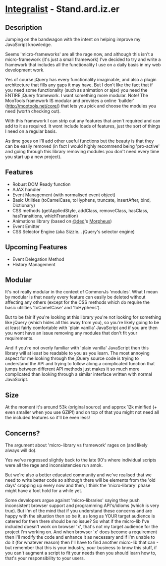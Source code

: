 [Integralist](http://www.integralist.co.uk/) - Stand.ard.iz.er
================================

Description
-----------

Jumping on the bandwagon with the intent on helping improve my JavaScript knowledge.

Seems 'micro-frameworks' are all the rage now, and although this isn't a micro-framework (it's just a small framework) I've decided to try and write a framework that includes all the functionality I use on a daily basis in my web development work.

Yes of course jQuery has every functionality imaginable, and also a plugin architecture that fills any gaps it may have. But I don't like the fact that if you need some functionality (such as animation or ajax) you need the ENTIRE jQuery framework. I want something more modular. Note! The MooTools framework IS modular and provides a online 'builder' (http://mootools.net/core/) that lets you pick and choose the modules you need (worth checking out).

With this framework I can strip out any features that aren't required and can add to it as required. It wont include loads of features, just the sort of things I need on a regular basis.

As time goes on I'll add other useful functions but the beauty is that they can be easily removed (in fact I would highly recommend being 'pro-active' and going through this library removing modules you don't need every time you start up a new project).

Features
--------

* Robust DOM Ready function
* AJAX handler
* Event Management (with normalised event object)
* Basic Utilities (toCamelCase, toHyphens, truncate, insertAfter, bind, Dictionary)
* CSS methods (getAppliedStyle, addClass, removeClass, hasClass, hasTransitions, whichTransition)
* Animations library (based on [@ded](http://twitter.com/ded)'s [Morpheus](https://github.com/ded/morpheus/))
* Event Emitter
* CSS Selector Engine (aka Sizzle... jQuery's selector engine)

Upcoming Features
-----------------

* Event Delegation Method
* History Management

Modular
--------

It's not really modular in the context of CommonJs 'modules'. What I mean by modular is that nearly every feature can easily be deleted without affecting any others (except for the CSS methods which do require the basic utilities 'toCamelCase' and 'toHyphens'). 

But to be fair if you're looking at this library you're not looking for something like jQuery (which hides all this away from you), so you're likely going to be at least fairly comfortable with 'plain vanilla' JavaScript and if you are then you wont have an issue removing any modules that don't fit your requirements.

And if you're not overly familiar with 'plain vanilla' JavaScript then this library will at least be readable to you as you learn. The most annoying aspect for me looking through the jQuery source code is trying to understand the API and trying to follow along a complicated function that jumps between different API methods just makes it so much more complicated than looking through a similar interface written with normal JavaScript.

Size
-----
At the moment it's around 53k (original source) and approx 12k minified (+ even smaller when you use GZIP!) and on top of that you might not need all the included features so it'll be even less!

Concerns?
---------

The argument about 'micro-library vs framework' rages on (and likely always will do).

Yes we've regressed slightly back to the late 90's where individual scripts were all the rage and inconsistencies run amok.

But we're also a better educated community and we've realised that we need to write better code so although there will be elements from the 'old days' cropping up every now and then, I think the 'micro-library' phase might have a foot hold for a while yet.

Some developers argue against 'micro-libraries' saying they push inconsistent browser support and programming API's/idioms (which is very true). But I'm of the mind that if you understand these concerns and are happy with the situation then so be it, as long as YOUR target audience is catered for then there should be no issue? So what if the micro-lib I've included doesn't work on browser 'x', that's not my target audience for the project I'm working on. And when browser 'x' does become a requirement then I'll modify the code and enhance it as necessary and if I'm unable to do it (for whatever reason) then I'll have to find another micro-lib that can - but remember that this is your industry, your business to know this stuff, if you can't augment a script to fit your needs then you should learn how to, that's your responsibility to your users.